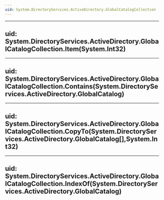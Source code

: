 ```yaml
---
uid: System.DirectoryServices.ActiveDirectory.GlobalCatalogCollection
---
```


---
uid: System.DirectoryServices.ActiveDirectory.GlobalCatalogCollection.Item(System.Int32)
---

---
uid: System.DirectoryServices.ActiveDirectory.GlobalCatalogCollection.Contains(System.DirectoryServices.ActiveDirectory.GlobalCatalog)
---

---
uid: System.DirectoryServices.ActiveDirectory.GlobalCatalogCollection.CopyTo(System.DirectoryServices.ActiveDirectory.GlobalCatalog[],System.Int32)
---

---
uid: System.DirectoryServices.ActiveDirectory.GlobalCatalogCollection.IndexOf(System.DirectoryServices.ActiveDirectory.GlobalCatalog)
---
